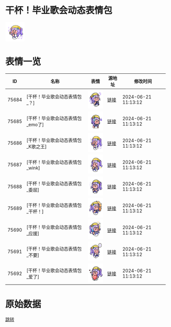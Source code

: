 # 干杯！毕业歌会动态表情包

<img src="./cover.png" height="60" alt="cover" />

# 表情一览

|ID|名称|表情|源地址|修改时间|
|----|----|----|----|----|
|75684|[干杯！毕业歌会动态表情包_？]|<img src="./pic/075684_%5B干杯！毕业歌会动态表情包_？%5D.gif" height="60" alt="？"/>|[链接](https://i0.hdslb.com/bfs/emote/080b7331ad281e60dfd37633ba065b857860d81f.gif)|2024-06-21 11:13:12|
|75685|[干杯！毕业歌会动态表情包_emo了]|<img src="./pic/075685_%5B干杯！毕业歌会动态表情包_emo了%5D.gif" height="60" alt="emo了"/>|[链接](https://i0.hdslb.com/bfs/emote/3c9f9326118585038b64d430dca32e57bbb63edf.gif)|2024-06-21 11:13:12|
|75686|[干杯！毕业歌会动态表情包_K歌之王]|<img src="./pic/075686_%5B干杯！毕业歌会动态表情包_K歌之王%5D.gif" height="60" alt="K歌之王"/>|[链接](https://i0.hdslb.com/bfs/emote/1c42ef582cf01fe60fc6f0f3330722a54f7a84c5.gif)|2024-06-21 11:13:12|
|75687|[干杯！毕业歌会动态表情包_wink]|<img src="./pic/075687_%5B干杯！毕业歌会动态表情包_wink%5D.gif" height="60" alt="wink"/>|[链接](https://i0.hdslb.com/bfs/emote/537f71b7b19e13fe31206ff701d3e3b0f86e1c21.gif)|2024-06-21 11:13:12|
|75688|[干杯！毕业歌会动态表情包_委屈]|<img src="./pic/075688_%5B干杯！毕业歌会动态表情包_委屈%5D.gif" height="60" alt="委屈"/>|[链接](https://i0.hdslb.com/bfs/emote/88447065885ed6545fe10c946c3182aeaec3e0d3.gif)|2024-06-21 11:13:12|
|75689|[干杯！毕业歌会动态表情包_干杯！]|<img src="./pic/075689_%5B干杯！毕业歌会动态表情包_干杯！%5D.gif" height="60" alt="干杯！"/>|[链接](https://i0.hdslb.com/bfs/emote/7baebbeb171e94301c0b04e100c40b07990cdd49.gif)|2024-06-21 11:13:12|
|75690|[干杯！毕业歌会动态表情包_应援]|<img src="./pic/075690_%5B干杯！毕业歌会动态表情包_应援%5D.gif" height="60" alt="应援"/>|[链接](https://i0.hdslb.com/bfs/emote/b1bf35a819396cc7fd13e22de77503189f3f28f6.gif)|2024-06-21 11:13:12|
|75691|[干杯！毕业歌会动态表情包_不要]|<img src="./pic/075691_%5B干杯！毕业歌会动态表情包_不要%5D.gif" height="60" alt="不要"/>|[链接](https://i0.hdslb.com/bfs/emote/81bf042968e02b8b3f96d2bf8fafe8d459ee8053.gif)|2024-06-21 11:13:12|
|75692|[干杯！毕业歌会动态表情包_爱了]|<img src="./pic/075692_%5B干杯！毕业歌会动态表情包_爱了%5D.gif" height="60" alt="爱了"/>|[链接](https://i0.hdslb.com/bfs/emote/6018c5d6b4ed0e2c73b1be02df38ffbf79d455e4.gif)|2024-06-21 11:13:12|

# 原始数据

[跳转](./raw.json)

